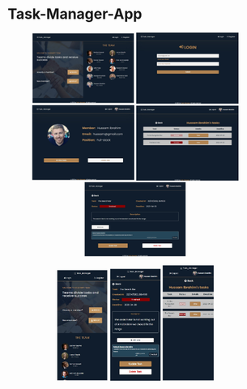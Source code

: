 # Task-Manager-App

<div id="top"></div>

<p align="center">
  <img width="40%"  src="https://github.com/bachar78/Task-Manager-App/blob/c2204c63704d6cdafc05894dbf35f8a1cf7567e8/frontend/src/assets/images/screen1.jpg">
  <img width="40%"  src="https://github.com/bachar78/Task-Manager-App/blob/c2204c63704d6cdafc05894dbf35f8a1cf7567e8/frontend/src/assets/images/screen2.jpg">
  <img width="40%"  src="https://github.com/bachar78/Task-Manager-App/blob/c2204c63704d6cdafc05894dbf35f8a1cf7567e8/frontend/src/assets/images/screen3.jpg">
  <img width="40%"  src="https://github.com/bachar78/Task-Manager-App/blob/c2204c63704d6cdafc05894dbf35f8a1cf7567e8/frontend/src/assets/images/Sreen4.jpg">
  <img width="40%"  src="https://github.com/bachar78/Task-Manager-App/blob/c2204c63704d6cdafc05894dbf35f8a1cf7567e8/frontend/src/assets/images/screen5.jpg">
</p>

<p align="center">
  <img width="20%" src="https://github.com/bachar78/Task-Manager-App/blob/c2204c63704d6cdafc05894dbf35f8a1cf7567e8/frontend/src/assets/images/mobile3.jpg">
  <img width="20%" src="https://github.com/bachar78/Task-Manager-App/blob/c2204c63704d6cdafc05894dbf35f8a1cf7567e8/frontend/src/assets/images/mobile1.jpg">
  <img width="20%"  src="https://github.com/bachar78/Task-Manager-App/blob/c2204c63704d6cdafc05894dbf35f8a1cf7567e8/frontend/src/assets/images/mobile2.jpg">
</p>

